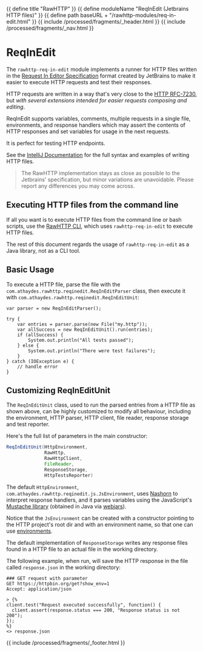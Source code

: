 {{ define title "RawHTTP" }}
{{ define moduleName "ReqInEdit (Jetbrains HTTP files)" }}
{{ define path baseURL + "/rawhttp-modules/req-in-edit.html" }}
{{ include /processed/fragments/_header.html }}
{{ include /processed/fragments/_nav.html }}

# ReqInEdit

The `rawhttp-req-in-edit` module implements a runner for HTTP files written in the [Request In Editor Specification](https://github.com/JetBrains/http-request-in-editor-spec)
format created by JetBrains to make it easier to execute HTTP requests and test their responses.

HTTP requests are written in a way that's very close to the [HTTP RFC-7230](https://tools.ietf.org/html/rfc7230#section-3),
but _with several extensions intended for easier requests composing and editing_.

ReqInEdit supports variables, comments, multiple requests in a single file, environments,
and response handlers which may assert the contents of HTTP responses and set variables for usage in the next
requests.

It is perfect for testing HTTP endpoints.

See the [IntelliJ Documentation](https://www.jetbrains.com/help/idea/http-client-in-product-code-editor.html) for
the full syntax and examples of writing HTTP files. 

> The RawHTTP implementation stays as close as possible to the Jetbrains' specification, but minor variations are unavoidable.
  Please report any differences you may come across.

## Executing HTTP files from the command line

If all you want is to execute HTTP files from the command line or bash scripts, use the
[RawHTTP CLI](cli.html), which uses `rawhttp-req-in-edit` to execute HTTP files.

The rest of this document regards the usage of `rawhttp-req-in-edit` as a Java library, not as a CLI tool. 

## Basic Usage

To execute a HTTP file, parse the file with the `com.athaydes.rawhttp.reqinedit.ReqInEditParser` class, 
then execute it with `com.athaydes.rawhttp.reqinedit.ReqInEditUnit`:

```
var parser = new ReqInEditParser();

try {
    var entries = parser.parse(new File("my.http"));
    var allSuccess = new ReqInEditUnit().run(entries);
    if (allSuccess) {
        System.out.println("All tests passed");
    } else {
        System.out.println("There were test failures");
    }
} catch (IOException e) {
    // handle error
}
```

## Customizing ReqInEditUnit

The `ReqInEditUnit` class, used to run the parsed entries from a HTTP file as shown above, can be highly customized
to modify all behaviour, including the environment, HTTP parser, HTTP client, file reader, response storage and test reporter.

Here's the full list of parameters in the main constructor:

```java
ReqInEditUnit(HttpEnvironment,
              RawHttp,
              RawHttpClient,
              FileReader,
              ResponseStorage, 
              HttpTestsReporter)
```

The default `HttpEnvironment`, `com.athaydes.rawhttp.reqinedit.js.JsEnvironment`, uses [Nashorn](https://winterbe.com/posts/2014/04/05/java8-nashorn-tutorial/)
to interpret response handlers, and it parses variables using the
JavaScript's [Mustache library](https://mustache.github.io/) (obtained in Java via [webjars](https://www.webjars.org/)).

Notice that the `JsEnvironment` can be created with a constructor pointing to the HTTP project's root dir and with 
an environment name, so that one can use [environments](https://www.jetbrains.com/help/idea/http-client-in-product-code-editor.html#environment-variables).

The default implementation of `ResponseStorage` writes any response files found in a HTTP file to an actual file
in the working directory.

The following example, when run, will save the HTTP response in the file called `response.json` in the working directory:

```http
### GET request with parameter
GET https://httpbin.org/get?show_env=1
Accept: application/json

> {%
client.test("Request executed successfully", function() {
  client.assert(response.status === 200, "Response status is not 200");
});
%}
<> response.json
```

{{ include /processed/fragments/_footer.html }}
